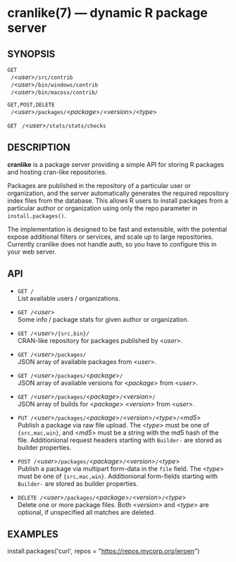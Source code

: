 
# cranlike(7) &mdash; dynamic R package server

## SYNOPSIS

`GET`  
&nbsp; `/`&lt;*user*>`/src/contrib`  
&nbsp; `/`&lt;*user*>`/bin/windows/contrib`  
&nbsp; `/`&lt;*user*>`/bin/macosx/contrib/`  

`GET,POST,DELETE`  
&nbsp; `/`&lt;*user*>`/packages/`&lt;*package*>`/`&lt;*version*>`/`&lt;*type*>  

`GET`
&nbsp; `/`&lt;*user*>`/stats/stats/checks`

## DESCRIPTION

**cranlike** is a package server providing a simple API for storing
R packages and hosting cran-like repositories. 

Packages are published in the repository of a particular user or 
organization, and the server automatically generates the required 
repository index files from the database. 
This allows R users to install packages from a particular author or 
organization using only the repo parameter in `install.packages()`.

The implementation is designed to be fast and extensible, with the
potential expose additional filters or services, and scale up to
large repositories. Currently cranlike does not handle auth, so
you have to configure this in your web server.

## API

* `GET /`  
  List available users / organizations.

* `GET /`&lt;*user*>` `  
  Some info / package stats for given author or organization.

* `GET /`&lt;*user*>`/{src,bin}/`  
  CRAN-like repository for packages published by  <*user*>.

* `GET /`&lt;*user*>`/packages/`  
  JSON array of available packages from <*user*>.

* `GET /`&lt;*user*>`/packages/`&lt;*package*>`/`  
  JSON array of available versions for <*package*> from <*user*>.

* `GET /`&lt;*user*>`/packages/`&lt;*package*>`/`&lt;*version*>`/`  
  JSON array of builds for <*package*> <*version*> from <*user*>.

* `PUT /`&lt;*user*>`/packages/`&lt;*package*>`/`&lt;*version*>`/`&lt;*type*>`/`&lt;*md5*>` `   
  Publish a package via raw file upload. The <*type*> must be one of `{src,mac,win}`,
  and <*md5*> must be a string with the md5 hash of the file. 
  Additionional request headers starting with `Builder-` are stored as builder properties.

* `POST /`&lt;*user*>`/packages/`&lt;*package*>`/`&lt;*version*>`/`&lt;*type*>` `  
  Publish a package via multipart form-data in the `file` field. 
  The <*type*> must be one of `{src,mac,win}`. Additionional form-fields
  starting with `Builder-` are stored as builder properties.

* `DELETE /`&lt;*user*>`/packages/`&lt;*package*>`/`&lt;*version*>`/`&lt;*type*>` `  
  Delete one or more package files. Both <*version*> and <*type*> are optional,
  if unspecified all matches are deleted.

## EXAMPLES

install.packages('curl', repos = "https://repos.mycorp.org/jeroen")  
